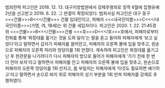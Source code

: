 범죄전력
피고인은 2018. 12. 13. 대구지방법원에서 강제추행죄로 징역 6월에 집행유예 2년을 선고받고 2019. 6. 22. 그 판결이 확정되었다.
범죄사실
피고인은 대구 동구 <<<건물>>>B<<</건물>>> 건물 임대인이고, 피해자 <<<내국인이름>>>C<<</내국인이름>>>(가명, 여, 18세)는 위 건물 세입자이다.
피고인은 2020. 1. 22. 21:45경 위 <<<건물>>>B<<</건물>>>건물 <<<호>>>D<<</호>>>호에서, 피해자로부터 전화를 통해 ‘화장대를 옮기는 것을 도와 달라'는 말을 듣고 들어와 피해자에게 ‘보고 싶었다'라고 말하면서 갑자기 피해자를 끌어안고, 피해자의 오른쪽 볼에 입을 맞추고, 왼손으로 피해자의 오른쪽 허리와 엉덩이를 1회 만졌다.
계속하여 피고인은 화장대를 옮기고 난 후 현관문을 나가려다가 다시 피해자의 방으로 들어가 피해자에게 ‘가기 전에 한 번 더 안아 보자'라고 말하면서 피해자를 안고 피해자의 오른쪽 볼에 입을 맞추고, 왼손으로 피해자의 오른쪽 엉덩이를 1회 만지고, 몸 부림치는 피해자에게 ‘이것도 필요하면 얘기하고'라고 말하면서 손으로 바지 위로 피해자의 성기 부분을 1회 만져 피해자를 강제로 추행하였다.
